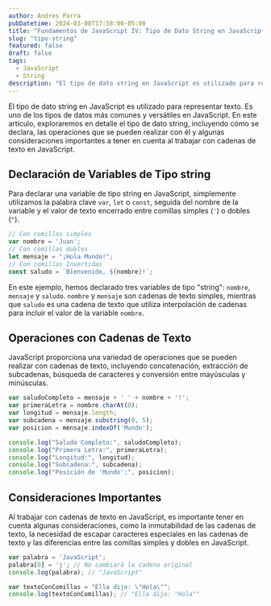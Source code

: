 ```yaml
---
author: Andres Parra
pubDatetime: 2024-03-08T17:58:00-05:00
title: "Fundamentos de JavaScript IV: Tipo de Dato String en JavaScript"
slug: "tipo-string"
featured: false
draft: false
tags:
  - JavaScript
  - String
description: "El tipo de dato string en JavaScript es utilizado para representar texto. Es uno de los tipos de datos más comunes y versátiles en JavaScript. En este artículo, exploraremos en detalle el tipo de dato string, incluyendo cómo se declara, las operaciones que se pueden realizar con él y algunas consideraciones importantes a tener en cuenta al trabajar con cadenas de texto en JavaScript."
---
```


El tipo de dato string en JavaScript es utilizado para representar texto. Es uno de los tipos de datos más comunes y versátiles en JavaScript. En este artículo, exploraremos en detalle el tipo de dato string, incluyendo cómo se declara, las operaciones que se pueden realizar con él y algunas consideraciones importantes a tener en cuenta al trabajar con cadenas de texto en JavaScript.

## Declaración de Variables de Tipo string

Para declarar una variable de tipo string en JavaScript, simplemente utilizamos la palabra clave `var`, `let` o `const`, seguida del nombre de la variable y el valor de texto encerrado entre comillas simples (`'`) o dobles (`"`).

```javascript
// Con comillas simples
var nombre = 'Juan';
// Con comillas dobles
let mensaje = "¡Hola Mundo!";
// Con comillas Invertidas
const saludo = `Bienvenido, ${nombre}!`;
```

En este ejemplo, hemos declarado tres variables de tipo "string": `nombre`, `mensaje` y `saludo`. `nombre` y `mensaje` son cadenas de texto simples, mientras que `saludo` es una cadena de texto que utiliza interpolación de cadenas para incluir el valor de la variable `nombre`.

## Operaciones con Cadenas de Texto

JavaScript proporciona una variedad de operaciones que se pueden realizar con cadenas de texto, incluyendo concatenación, extracción de subcadenas, búsqueda de caracteres y conversión entre mayúsculas y minúsculas.

```javascript
var saludoCompleto = mensaje + ' ' + nombre + '!';
var primeraLetra = nombre.charAt(0);
var longitud = mensaje.length;
var subcadena = mensaje.substring(0, 5);
var posicion = mensaje.indexOf('Mundo');

console.log("Saludo Completo:", saludoCompleto);
console.log("Primera Letra:", primeraLetra);
console.log("Longitud:", longitud);
console.log("Subcadena:", subcadena);
console.log("Posición de 'Mundo':", posicion);
```

## Consideraciones Importantes

Al trabajar con cadenas de texto en JavaScript, es importante tener en cuenta algunas consideraciones, como la inmutabilidad de las cadenas de texto, la necesidad de escapar caracteres especiales en las cadenas de texto y las diferencias entre las comillas simples y dobles en JavaScript.

```javascript
var palabra = 'JavaScript';
palabra[0] = 'j'; // No cambiará la cadena original
console.log(palabra); // "JavaScript"

var textoConComillas = "Ella dijo: \"Hola\"";
console.log(textoConComillas); // "Ella dijo: "Hola""
```

